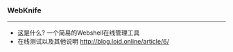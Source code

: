 ### WebKnife
___
* 这是什么?
    一个简易的Webshell在线管理工具
* 在线测试以及其他说明
    http://blog.loid.online/article/6/
